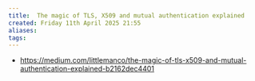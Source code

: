 ```yaml
---
title:  The magic of TLS, X509 and mutual authentication explained
created: Friday 11th April 2025 21:55
aliases: 
tags: 
---
```

- https://medium.com/littlemanco/the-magic-of-tls-x509-and-mutual-authentication-explained-b2162dec4401

